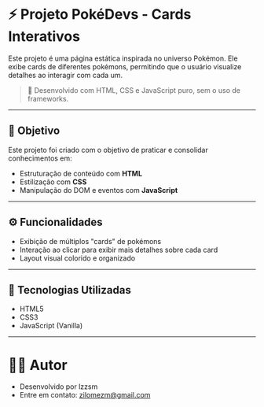 # ⚡ Projeto PokéDevs - Cards Interativos

Este projeto é uma página estática inspirada no universo Pokémon. Ele exibe cards de diferentes pokémons, permitindo que o usuário visualize detalhes ao interagir com cada um.

> 🔧 Desenvolvido com HTML, CSS e JavaScript puro, sem o uso de frameworks.

---

## 🎯 Objetivo

Este projeto foi criado com o objetivo de praticar e consolidar conhecimentos em:

- Estruturação de conteúdo com **HTML**
- Estilização com **CSS**
- Manipulação do DOM e eventos com **JavaScript**

---

## ⚙️ Funcionalidades

- Exibição de múltiplos "cards" de pokémons
- Interação ao clicar para exibir mais detalhes sobre cada card
- Layout visual colorido e organizado

---

## 🚀 Tecnologias Utilizadas

- HTML5
- CSS3
- JavaScript (Vanilla)

---

# 🙋‍♂️ Autor
- Desenvolvido por lzzsm  
- Entre em contato: zilomezm@gmail.com
